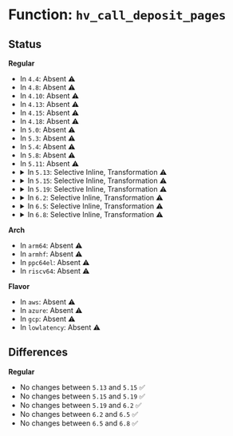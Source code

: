 # Function: <code>hv_call_deposit_pages</code>

## Status
<b>Regular</b>
<ul>
<li>
In <code>4.4</code>: Absent ⚠️
</li>
<li>
In <code>4.8</code>: Absent ⚠️
</li>
<li>
In <code>4.10</code>: Absent ⚠️
</li>
<li>
In <code>4.13</code>: Absent ⚠️
</li>
<li>
In <code>4.15</code>: Absent ⚠️
</li>
<li>
In <code>4.18</code>: Absent ⚠️
</li>
<li>
In <code>5.0</code>: Absent ⚠️
</li>
<li>
In <code>5.3</code>: Absent ⚠️
</li>
<li>
In <code>5.4</code>: Absent ⚠️
</li>
<li>
In <code>5.8</code>: Absent ⚠️
</li>
<li>
In <code>5.11</code>: Absent ⚠️
</li>
<li>
<details>
<summary>In <code>5.13</code>: Selective Inline, Transformation ⚠️</summary>

```c
int hv_call_deposit_pages(int node, u64 partition_id, u32 num_pages);
```

**Collision:** Unique Global

**Inline:** Selective

**Transformation:** True

**Instances:**

```
In arch/x86/hyperv/hv_proc.c (ffffffff81034603)
Location: arch/x86/hyperv/hv_proc.c:24
Inline: True
Inline callers:
  - arch/x86/hyperv/hv_proc.c:hv_call_create_vp
  - arch/x86/hyperv/hv_proc.c:hv_call_create_vp
  - arch/x86/hyperv/hv_proc.c:hv_call_add_logical_proc
Direct callers:
  - arch/x86/hyperv/hv_proc.c:hv_call_create_vp
  - arch/x86/hyperv/hv_proc.c:hv_call_create_vp
  - arch/x86/hyperv/hv_proc.c:hv_call_add_logical_proc
```
**Symbols:**

```
ffffffff81034040-ffffffff8103438b: hv_call_deposit_pages.part.0 (STB_LOCAL)
ffffffff81bc537b-ffffffff81bc538f: hv_call_deposit_pages.part.0.cold (STB_LOCAL)
ffffffff81034390-ffffffff810343b5: hv_call_deposit_pages (STB_GLOBAL)
```
</details>
</li>
<li>
<details>
<summary>In <code>5.15</code>: Selective Inline, Transformation ⚠️</summary>

```c
int hv_call_deposit_pages(int node, u64 partition_id, u32 num_pages);
```

**Collision:** Unique Global

**Inline:** Selective

**Transformation:** True

**Instances:**

```
In arch/x86/hyperv/hv_proc.c (ffffffff810398a3)
Location: arch/x86/hyperv/hv_proc.c:24
Inline: True
Inline callers:
  - arch/x86/hyperv/hv_proc.c:hv_call_create_vp
  - arch/x86/hyperv/hv_proc.c:hv_call_create_vp
  - arch/x86/hyperv/hv_proc.c:hv_call_add_logical_proc
Direct callers:
  - arch/x86/hyperv/hv_proc.c:hv_call_create_vp
  - arch/x86/hyperv/hv_proc.c:hv_call_create_vp
  - arch/x86/hyperv/hv_proc.c:hv_call_add_logical_proc
```
**Symbols:**

```
ffffffff810392e0-ffffffff81039629: hv_call_deposit_pages.part.0 (STB_LOCAL)
ffffffff81c97f9b-ffffffff81c97faf: hv_call_deposit_pages.part.0.cold (STB_LOCAL)
ffffffff81039630-ffffffff81039655: hv_call_deposit_pages (STB_GLOBAL)
```
</details>
</li>
<li>
<details>
<summary>In <code>5.19</code>: Selective Inline, Transformation ⚠️</summary>

```c
int hv_call_deposit_pages(int node, u64 partition_id, u32 num_pages);
```

**Collision:** Unique Global

**Inline:** Selective

**Transformation:** True

**Instances:**

```
In arch/x86/hyperv/hv_proc.c (ffffffff81040780)
Location: arch/x86/hyperv/hv_proc.c:24
Inline: True
Inline callers:
  - arch/x86/hyperv/hv_proc.c:hv_call_create_vp
  - arch/x86/hyperv/hv_proc.c:hv_call_create_vp
  - arch/x86/hyperv/hv_proc.c:hv_call_add_logical_proc
Direct callers:
  - arch/x86/hyperv/hv_proc.c:hv_call_create_vp
  - arch/x86/hyperv/hv_proc.c:hv_call_create_vp
  - arch/x86/hyperv/hv_proc.c:hv_call_add_logical_proc
```
**Symbols:**

```
ffffffff81040160-ffffffff810404c8: hv_call_deposit_pages.part.0 (STB_LOCAL)
ffffffff81e47421-ffffffff81e47435: hv_call_deposit_pages.part.0.cold (STB_LOCAL)
ffffffff810404d0-ffffffff81040513: hv_call_deposit_pages (STB_GLOBAL)
```
</details>
</li>
<li>
<details>
<summary>In <code>6.2</code>: Selective Inline, Transformation ⚠️</summary>

```c
int hv_call_deposit_pages(int node, u64 partition_id, u32 num_pages);
```

**Collision:** Unique Global

**Inline:** Selective

**Transformation:** True

**Instances:**

```
In arch/x86/hyperv/hv_proc.c (ffffffff81049a43)
Location: arch/x86/hyperv/hv_proc.c:24
Inline: True
Inline callers:
  - arch/x86/hyperv/hv_proc.c:hv_call_create_vp
  - arch/x86/hyperv/hv_proc.c:hv_call_create_vp
  - arch/x86/hyperv/hv_proc.c:hv_call_add_logical_proc
Direct callers:
  - arch/x86/hyperv/hv_proc.c:hv_call_create_vp
  - arch/x86/hyperv/hv_proc.c:hv_call_create_vp
  - arch/x86/hyperv/hv_proc.c:hv_call_add_logical_proc
```
**Symbols:**

```
ffffffff810493c0-ffffffff81049754: hv_call_deposit_pages.part.0 (STB_LOCAL)
ffffffff81049770-ffffffff810497b3: hv_call_deposit_pages (STB_GLOBAL)
```
</details>
</li>
<li>
<details>
<summary>In <code>6.5</code>: Selective Inline, Transformation ⚠️</summary>

```c
int hv_call_deposit_pages(int node, u64 partition_id, u32 num_pages);
```

**Collision:** Unique Global

**Inline:** Selective

**Transformation:** True

**Instances:**

```
In arch/x86/hyperv/hv_proc.c (ffffffff81049c73)
Location: arch/x86/hyperv/hv_proc.c:24
Inline: True
Inline callers:
  - arch/x86/hyperv/hv_proc.c:hv_call_create_vp
  - arch/x86/hyperv/hv_proc.c:hv_call_create_vp
  - arch/x86/hyperv/hv_proc.c:hv_call_add_logical_proc
Direct callers:
  - arch/x86/hyperv/hv_proc.c:hv_call_create_vp
  - arch/x86/hyperv/hv_proc.c:hv_call_create_vp
  - arch/x86/hyperv/hv_proc.c:hv_call_add_logical_proc
```
**Symbols:**

```
ffffffff81049620-ffffffff81049989: hv_call_deposit_pages.part.0 (STB_LOCAL)
ffffffff820d047d-ffffffff820d04b2: hv_call_deposit_pages.part.0.cold (STB_LOCAL)
ffffffff810499a0-ffffffff810499e3: hv_call_deposit_pages (STB_GLOBAL)
```
</details>
</li>
<li>
<details>
<summary>In <code>6.8</code>: Selective Inline, Transformation ⚠️</summary>

```c
int hv_call_deposit_pages(int node, u64 partition_id, u32 num_pages);
```

**Collision:** Unique Global

**Inline:** Selective

**Transformation:** True

**Instances:**

```
In arch/x86/hyperv/hv_proc.c (ffffffff81050f12)
Location: arch/x86/hyperv/hv_proc.c:24
Inline: True
Inline callers:
  - arch/x86/hyperv/hv_proc.c:hv_call_create_vp
  - arch/x86/hyperv/hv_proc.c:hv_call_create_vp
  - arch/x86/hyperv/hv_proc.c:hv_call_add_logical_proc
Direct callers:
  - arch/x86/hyperv/hv_proc.c:hv_call_create_vp
  - arch/x86/hyperv/hv_proc.c:hv_call_create_vp
  - arch/x86/hyperv/hv_proc.c:hv_call_add_logical_proc
```
**Symbols:**

```
ffffffff810509e0-ffffffff81050d08: hv_call_deposit_pages.part.0 (STB_LOCAL)
ffffffff821aaf92-ffffffff821aafc7: hv_call_deposit_pages.part.0.cold (STB_LOCAL)
ffffffff81050d20-ffffffff81050d63: hv_call_deposit_pages (STB_GLOBAL)
```
</details>
</li>
</ul>
<b>Arch</b>
<ul>
<li>
In <code>arm64</code>: Absent ⚠️
</li>
<li>
In <code>armhf</code>: Absent ⚠️
</li>
<li>
In <code>ppc64el</code>: Absent ⚠️
</li>
<li>
In <code>riscv64</code>: Absent ⚠️
</li>
</ul>
<b>Flavor</b>
<ul>
<li>
In <code>aws</code>: Absent ⚠️
</li>
<li>
In <code>azure</code>: Absent ⚠️
</li>
<li>
In <code>gcp</code>: Absent ⚠️
</li>
<li>
In <code>lowlatency</code>: Absent ⚠️
</li>
</ul>

## Differences
<b>Regular</b>
<ul>
<li>
No changes between <code>5.13</code> and <code>5.15</code> ✅
</li>
<li>
No changes between <code>5.15</code> and <code>5.19</code> ✅
</li>
<li>
No changes between <code>5.19</code> and <code>6.2</code> ✅
</li>
<li>
No changes between <code>6.2</code> and <code>6.5</code> ✅
</li>
<li>
No changes between <code>6.5</code> and <code>6.8</code> ✅
</li>
</ul>
